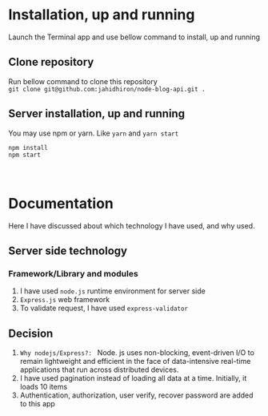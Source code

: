 # Installation, up and running

Launch the Terminal app and use bellow command to install, up and running

## Clone repository

Run bellow command to clone this repository <br />
`git clone git@github.com:jahidhiron/node-blog-api.git .`

## Server installation, up and running

You may use npm or yarn. Like `yarn` and `yarn start` <br />

`npm install` <br />
`npm start` <br />
<br />
<br />

# Documentation

Here I have discussed about which technology I have used, and why used. <br />

## Server side technology

### Framework/Library and modules

1. I have used `node.js` runtime environment for server side
2. `Express.js` web framework
3. To validate request, I have used `express-validator`

## Decision

1. `Why nodejs/Express?: ` Node. js uses non-blocking, event-driven I/O to remain lightweight and efficient in the face of data-intensive real-time applications that run across distributed devices.
2. I have used pagination instead of loading all data at a time. Initially, it loads 10 items
3. Authentication, authorization, user verify, recover password are added to this app
